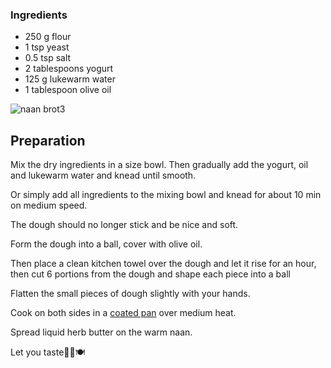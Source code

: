 ### Ingredients

-   250 g flour
-   1 tsp yeast
-   0.5 tsp salt
-   2 tablespoons yogurt
-   125 g lukewarm water
-   1 tablespoon olive oil

![naan brot3](https://ramiboutas.s3.amazonaws.com/khadija/media/images/naan_brot3.width-800.jpg)

## Preparation

Mix the dry ingredients in a size bowl. Then gradually add the yogurt, oil and lukewarm water and knead until smooth.

Or simply add all ingredients to the mixing bowl and knead for about 10 min on medium speed.

The dough should no longer stick and be nice and soft.

Form the dough into a ball, cover with olive oil.

Then place a clean kitchen towel over the dough and let it rise for an hour, then cut 6 portions from the dough and shape each piece into a ball

Flatten the small pieces of dough slightly with your hands.

Cook on both sides in a [coated pan](https://amzn.to/41dCGSU) over medium heat.

Spread liquid herb butter on the warm naan.

Let you taste🌯🥙🍽

